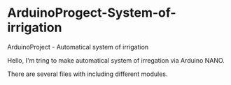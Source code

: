 # ArduinoProgect-System-of-irrigation
ArduinoProject - Automatical system of irrigation

Hello, I'm tring to make automatical system of irregation via Arduino NANO. 

There are several files with including different modules. 
